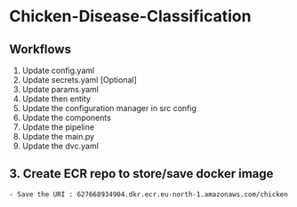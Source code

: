 # Chicken-Disease-Classification

## Workflows

1. Update config.yaml
2. Update secrets.yaml [Optional]
3. Update params.yaml
4. Update then entity
5. Update the configuration manager in src config
6. Update the components
7. Update the pipeline
8. Update the main.py
9. Update the dvc.yaml

## 3. Create ECR repo to store/save docker image
    - Save the URI : 627668934904.dkr.ecr.eu-north-1.amazonaws.com/chicken

###